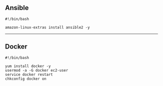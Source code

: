 ## Ansible


```
#!/bin/bash

amazon-linux-extras install ansible2 -y
```

---

## Docker

```
#!/bin/bash

yum install docker -y
usermod -a -G docker ec2-user
service docker restart
chkconfig docker on

```
